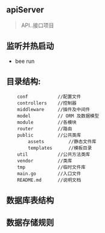 ## apiServer  
> API..接口项目
## 监听并热启动
- bee run


## 目录结构:
```
    conf           //配置文件
    controllers    //控制器 
    middleware     //插件及中间件
    model          // ORM 及数据模型 
    module         //各模块
    router         //路由
    public         //公共类库  
        assets         //静态文件库 
        templates      //模板目录 
    util           //公共方法类库
    vendor         //类库
    tmp            //临时文件库
    main.go        //入口文件 
    README.md      //说明文档

```

## 数据库表结构



## 数据存储规则

